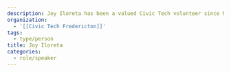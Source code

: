 ```yaml
---
description: Joy Iloreta has been a valued Civic Tech volunteer since November 2019. She is the Project Coordinator and the driving force behind the Meals Made Simple project that supports the initiatives of Green Village Food Centre in Fredericton. She is a Data Analyst and Scrum Master with 10+ years of experience in Business Analysis, Project Management, Requirements Management, Technical Product Support, Training, Technical Writing and Process Transformation.
organization:
  - '[[Civic Tech Fredericton]]'
tags:
  - type/person
title: Joy Iloreta
categories:
  - role/speaker
---
```

